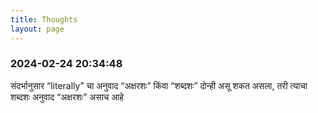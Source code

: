 ```yaml
---
title: Thoughts
layout: page
---
```


### 2024-02-24 20:34:48

संदर्भानुसार “literally” चा अनुवाद “अक्षरशः” किंवा “शब्दशः” दोन्ही असू शकत असला,
तरी त्याचा शब्दशः अनुवाद “अक्षरशः” असाच आहे
